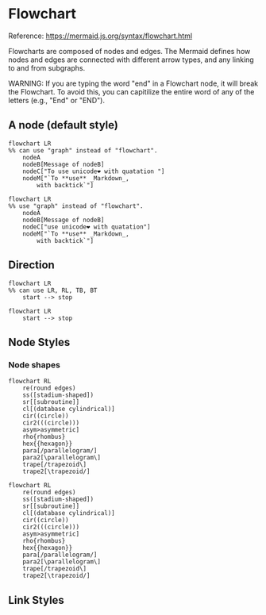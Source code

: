 # Flowchart
Reference: https://mermaid.js.org/syntax/flowchart.html

Flowcharts are composed of nodes and edges. 
The Mermaid defines how nodes and edges are connected with different arrow types, and any linking to and from subgraphs.

WARNING: If you are typing the word "end" in a Flowchart node, it will break the Flowchart.
To avoid this, you can capitilize the entire word of any of the letters (e.g., "End" or "END").

## A node (default style)
```
flowchart LR
%% can use "graph" instead of "flowchart".
    nodeA
    nodeB[Message of nodeB]
    nodeC["To use unicode❤ with quatation "]
    nodeM["`To **use** _Markdown_, 
        with backtick`"]
```
```mermaid
flowchart LR
%% use "graph" instead of "flowchart".
    nodeA
    nodeB[Message of nodeB]
    nodeC["use unicode❤ with quatation"]
    nodeM["`To **use** _Markdown_, 
        with backtick`"]
```

## Direction
```
flowchart LR
%% can use LR, RL, TB, BT
    start --> stop
```
```mermaid
flowchart LR
    start --> stop
```

## Node Styles
### Node shapes
```
flowchart RL
    re(round edges)
    ss([stadium-shaped])
    sr[[subroutine]]
    cl[(database cylindrical)]
    cir((circle))
    cir2(((circle)))
    asym>asymmetric]
    rho{rhombus}
    hex{{hexagon}}
    para[/parallelogram/]
    para2[\parallelogram\]
    trape[/trapezoid\]
    trape2[\trapezoid/]
```
```mermaid
flowchart RL
    re(round edges)
    ss([stadium-shaped])
    sr[[subroutine]]
    cl[(database cylindrical)]
    cir((circle))
    cir2(((circle)))
    asym>asymmetric]
    rho{rhombus}
    hex{{hexagon}}
    para[/parallelogram/]
    para2[\parallelogram\]
    trape[/trapezoid\]
    trape2[\trapezoid/]
```

## Link Styles
